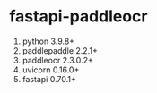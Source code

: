 # fastapi-paddleocr
1. python 3.9.8+
2. paddlepaddle 2.2.1+
3. paddleocr 2.3.0.2+
4. uvicorn 0.16.0+
5. fastapi 0.70.1+